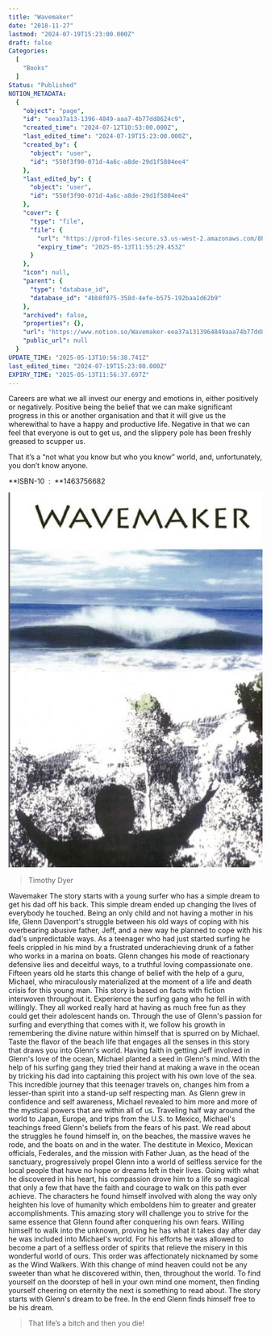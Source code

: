 ```yaml
---
title: "Wavemaker"
date: "2018-11-27"
lastmod: "2024-07-19T15:23:00.000Z"
draft: false
Categories:
  [
    "Books"
  ]
Status: "Published"
NOTION_METADATA:
  {
    "object": "page",
    "id": "eea37a13-1396-4849-aaa7-4b77dd8624c9",
    "created_time": "2024-07-12T10:53:00.000Z",
    "last_edited_time": "2024-07-19T15:23:00.000Z",
    "created_by": {
      "object": "user",
      "id": "550f3f90-071d-4a6c-a8de-29d1f5804ee4"
    },
    "last_edited_by": {
      "object": "user",
      "id": "550f3f90-071d-4a6c-a8de-29d1f5804ee4"
    },
    "cover": {
      "type": "file",
      "file": {
        "url": "https://prod-files-secure.s3.us-west-2.amazonaws.com/8bc3c4f0-c291-4309-a955-a5876c66b3de/b8906385-e4bb-4e14-a1b2-ba83a4274504/wave-Maker.jpg?X-Amz-Algorithm=AWS4-HMAC-SHA256&X-Amz-Content-Sha256=UNSIGNED-PAYLOAD&X-Amz-Credential=ASIAZI2LB4667CIMMLBF%2F20250513%2Fus-west-2%2Fs3%2Faws4_request&X-Amz-Date=20250513T105529Z&X-Amz-Expires=3600&X-Amz-Security-Token=IQoJb3JpZ2luX2VjEEMaCXVzLXdlc3QtMiJHMEUCIDAhoFeXJzWz8tnlsVTyaIqX7mdJT7y5UGUSGvI%2FwrsMAiEAk%2BbgcbQSw9P0zf%2Bu4FQttnXJAqCHnQ6z1NcA2lW55nQqiAQI7P%2F%2F%2F%2F%2F%2F%2F%2F%2F%2FARAAGgw2Mzc0MjMxODM4MDUiDF5mjTOkoEMyXZEoPircA0p6jkPeeEOM8lL4QjEPUM4YE%2FV34NAcR5557QExZEu59IVCsXEJicVvCf3mMq0ThmcDY6bNR0tG2J9h0W2Gd9KFq7i%2BTb1qBDuroj9WDlwMKJGPf%2BLNR2aZoXKb6aT3XJjro2xDMMs%2FBVseJx5nRENoXCwpI0kuI%2FYlgNRDKs9bJ0rIq%2By4IFIr%2F4OikTgRp7IYVDfngpQurMLkVoWSzqSSczJsbU1hKKYkJKmTdxIKzrboczutmurHhM77ceeapXZ08Md0v%2BAnkCGWWwQ69KhMfhZ0ypnuJLzTYe8SpDXmO3T6sDhSiQeBGC0DcGkusUTUk9%2F0LB3PgJG28W2l9VQRtBhqbKk23nCobVg5253bI3%2FuYM5bHzUj2ArZAPqx65n2CbEag0gMPt6CjKckiCXo7i3AwkUu56Z9%2BdtWKtcN4CLVdJgZCtTw9FKjA4KNhuiwsCivYaSMYezlTIZzND84bLWnSYj8kdNCjzpMQ41SSBXIuFP4LrLYSGloF6kNTzGg0GTPMDPYroFRIeUjh9%2F4Af28L2sx9prPGcL5CI%2FTszGMGN9aS3lnPAUct0N3hEDfVbclYgNES4CdIyKAwrGskUCQDBbLPVo669kP9JLkX%2BrPZRgsQ%2FUvM5siML7BjMEGOqUBZ%2FFJFf0rhPoCdKoUfDO7%2BaQj3YXstNVqPKImka%2F8fLmpiVSVlSWnAEBj5rAzGAXg%2FLj5NOczeY3m6FdPxeH%2BxyLN3G7eMU978FOrDRVHglIgerfkcK9472j7KwY698bEucZL2q8vtNoraZfLYubNaZKbauMCYBJ8yvOqfX7PUtA6QAP3waFopooMyoBijuUfXLj4%2BmO%2F%2FbEPEF55MtcZVKkRpk3G&X-Amz-Signature=5e215a8b3a1af2580c929bc2a5765731e49455a10c80c5b0c4c66fd873044052&X-Amz-SignedHeaders=host&x-id=GetObject",
        "expiry_time": "2025-05-13T11:55:29.453Z"
      }
    },
    "icon": null,
    "parent": {
      "type": "database_id",
      "database_id": "4bb8f075-358d-4efe-b575-192baa1d62b9"
    },
    "archived": false,
    "properties": {},
    "url": "https://www.notion.so/Wavemaker-eea37a1313964849aaa74b77dd8624c9",
    "public_url": null
  }
UPDATE_TIME: "2025-05-13T10:56:38.741Z"
last_edited_time: "2024-07-19T15:23:00.000Z"
EXPIRY_TIME: "2025-05-13T11:56:37.697Z"
---
```


Careers are what we all invest our energy and emotions in, either positively or negatively. Positive being the belief that we can make significant progress in this or another organisation and that it will give us the wherewithal to have a happy and productive life. Negative in that we can feel that everyone is out to get us, and the slippery pole has been freshly greased to scupper us. 

That it’s a “not what you know but who you know” world, and, unfortunately, you don’t know anyone. 

**ISBN-10 ‏ : ‎ **1463756682

![Image](img-eea37a13-wave-Maker.jpg)

> Timothy Dyer

Wavemaker The story starts with a young surfer who has a simple dream to get his dad off his back. This simple dream ended up changing the lives of everybody he touched. Being an only child and not having a mother in his life, Glenn Davenport's struggle between his old ways of coping with his overbearing abusive father, Jeff, and a new way he planned to cope with his dad's unpredictable ways. As a teenager who had just started surfing he feels crippled in his mind by a frustrated underachieving drunk of a father who works in a marina on boats. Glenn changes his mode of reactionary defensive lies and deceitful ways, to a truthful loving compassionate one. Fifteen years old he starts this change of belief with the help of a guru, Michael, who miraculously materialized at the moment of a life and death crisis for this young man. This story is based on facts with fiction interwoven throughout it. Experience the surfing gang who he fell in with willingly. They all worked really hard at having as much free fun as they could get their adolescent hands on. Through the use of Glenn's passion for surfing and everything that comes with it, we follow his growth in remembering the divine nature within himself that is spurred on by Michael. Taste the flavor of the beach life that engages all the senses in this story that draws you into Glenn's world. Having faith in getting Jeff involved in Glenn's love of the ocean, Michael planted a seed in Glenn's mind. With the help of his surfing gang they tried their hand at making a wave in the ocean by tricking his dad into captaining this project with his own love of the sea. This incredible journey that this teenager travels on, changes him from a lesser-than spirit into a stand-up self respecting man. As Glenn grew in confidence and self awareness, Michael revealed to him more and more of the mystical powers that are within all of us. Traveling half way around the world to Japan, Europe, and trips from the U.S. to Mexico, Michael's teachings freed Glenn's beliefs from the fears of his past. We read about the struggles he found himself in, on the beaches, the massive waves he rode, and the boats on and in the water. The destitute in Mexico, Mexican officials, Federales, and the mission with Father Juan, as the head of the sanctuary, progressively propel Glenn into a world of selfless service for the local people that have no hope or dreams left in their lives. Going with what he discovered in his heart, his compassion drove him to a life so magical that only a few that have the faith and courage to walk on this path ever achieve. The characters he found himself involved with along the way only heighten his love of humanity which emboldens him to greater and greater accomplishments. This amazing story will challenge you to strive for the same essence that Glenn found after conquering his own fears. Willing himself to walk into the unknown, proving he has what it takes day after day he was included into Michael's world. For his efforts he was allowed to become a part of a selfless order of spirits that relieve the misery in this wonderful world of ours. This order was affectionately nicknamed by some as the Wind Walkers. With this change of mind heaven could not be any sweeter than what he discovered within, then, throughout the world. To find yourself on the doorstep of hell in your own mind one moment, then finding yourself cheering on eternity the next is something to read about. The story starts with Glenn's dream to be free. In the end Glenn finds himself free to be his dream.

> That life’s a bitch and then you die!

